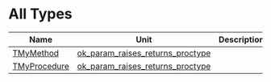 # All Types


| Name | Unit | Description |
|---|---|---|
| [TMyMethod](ok_param_raises_returns_proctype.md#TMyMethod) | [ok_param_raises_returns_proctype](ok_param_raises_returns_proctype.md) |    |
| [TMyProcedure](ok_param_raises_returns_proctype.md#TMyProcedure) | [ok_param_raises_returns_proctype](ok_param_raises_returns_proctype.md) |   |
